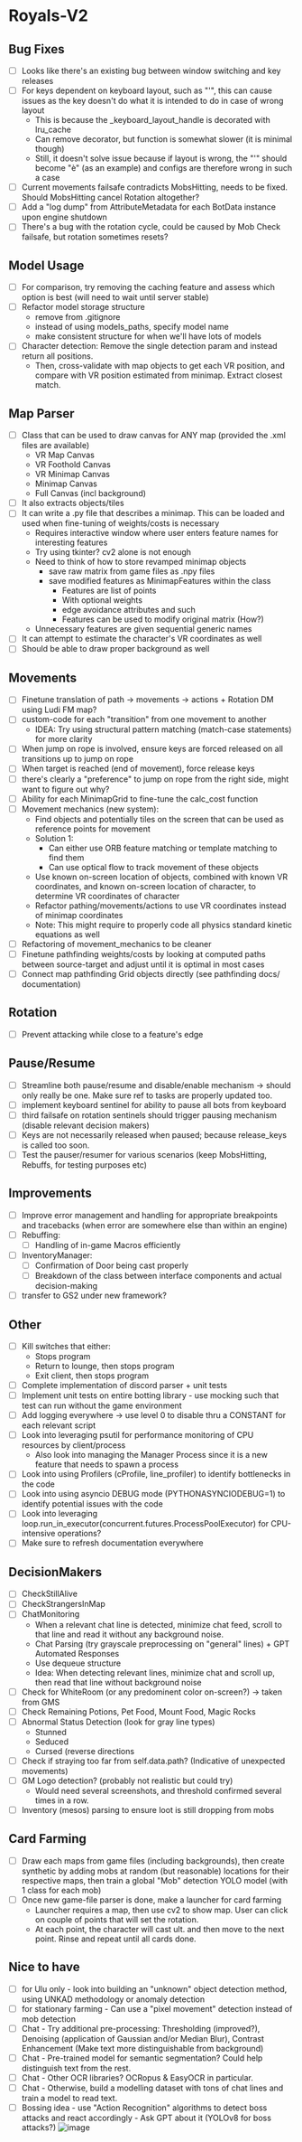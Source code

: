 # Royals-V2

## Bug Fixes
- [ ] Looks like there's an existing bug between window switching and key releases
- [ ] For keys dependent on keyboard layout, such as "'", this can cause issues as the key doesn't do what it is intended to do in case of wrong layout
  - This is because the _keyboard_layout_handle is decorated with lru_cache
  - Can remove decorator, but function is somewhat slower (it is minimal though)
  - Still, it doesn't solve issue because if layout is wrong, the "'" should become "è" (as an example) and configs are therefore wrong in such a case
- [ ] Current movements failsafe contradicts MobsHitting, needs to be fixed. Should MobsHitting cancel Rotation altogether?
- [ ] Add a "log dump" from AttributeMetadata for each BotData instance upon engine shutdown
- [ ] There's a bug with the rotation cycle, could be caused by Mob Check failsafe, but rotation sometimes resets?

## Model Usage
- [ ] For comparison, try removing the caching feature and assess which option is best (will need to wait until server stable)
- [ ] Refactor model storage structure 
  - remove from .gitignore
  - instead of using models_paths, specify model name
  - make consistent structure for when we'll have lots of models
- [ ] Character detection: Remove the single detection param and instead return all positions.
  - Then, cross-validate with map objects to get each VR position, and compare with VR position estimated from minimap. Extract closest match.

## Map Parser
- [ ] Class that can be used to draw canvas for ANY map (provided the .xml files are available)
  - VR Map Canvas
  - VR Foothold Canvas
  - VR Minimap Canvas
  - Minimap Canvas
  - Full Canvas (incl background)
- [ ] It also extracts objects/tiles
- [ ] It can write a .py file that describes a minimap. This can be loaded and used when fine-tuning of weights/costs is necessary
  - Requires interactive window where user enters feature names for interesting features
  - Try using tkinter? cv2 alone is not enough
  - Need to think of how to store revamped minimap objects
    - save raw matrix from game files as .npy files
    - save modified features as MinimapFeatures within the class
      - Features are list of points
      - With optional weights
      - edge avoidance attributes and such
      - Features can be used to modify original matrix (How?)
  - Unnecessary features are given sequential generic names
- [ ] It can attempt to estimate the character's VR coordinates as well
- [ ] Should be able to draw proper background as well

## Movements
- [ ] Finetune translation of path -> movements -> actions + Rotation DM using Ludi FM map?
- [ ] custom-code for each "transition" from one movement to another
  - IDEA: Try using structural pattern matching (match-case statements) for more clarity
- [ ] When jump on rope is involved, ensure keys are forced released on all transitions up to jump on rope
- [ ] When target is reached (end of movement), force release keys
- [ ] there's clearly a "preference" to jump on rope from the right side, might want to figure out why?
- [ ] Ability for each MinimapGrid to fine-tune the calc_cost function
- [ ] Movement mechanics (new system):
  - Find objects and potentially tiles on the screen that can be used as reference points for movement
  - Solution 1:
    - Can either use ORB feature matching or template matching to find them
    - Can use optical flow to track movement of these objects
  - Use known on-screen location of objects, combined with known VR coordinates, and known on-screen location of character, to determine VR coordinates of character
  - Refactor pathing/movements/actions to use VR coordinates instead of minimap coordinates
  - Note: This might require to properly code all physics standard kinetic equations as well
- [ ] Refactoring of movement_mechanics to be cleaner
- [ ] Finetune pathfinding weights/costs by looking at computed paths between source-target and adjust until it is optimal in most cases
- [ ] Connect map pathfinding Grid objects directly (see pathfinding docs/ documentation)

## Rotation
- [ ] Prevent attacking while close to a feature's edge

## Pause/Resume
- [ ] Streamline both pause/resume and disable/enable mechanism -> should only really be one. Make sure ref to tasks are properly updated too.
- [ ] implement keyboard sentinel for ability to pause all bots from keyboard
- [ ] third failsafe on rotation sentinels should trigger pausing mechanism (disable relevant decision makers)
- [ ] Keys are not necessarily released when paused; because release_keys is called too soon.
- [ ] Test the pauser/resumer for various scenarios (keep MobsHitting, Rebuffs, for testing purposes etc)

## Improvements
- [ ] Improve error management and handling for appropriate breakpoints and tracebacks (when error are somewhere else than within an engine)
- [ ] Rebuffing:
  - [ ] Handling of in-game Macros efficiently
   
- [ ] InventoryManager:
  - [ ] Confirmation of Door being cast properly
  - [ ] Breakdown of the class between interface components and actual decision-making
- [ ] transfer to GS2 under new framework?

## Other
- [ ] Kill switches that either:
    - Stops program
    - Return to lounge, then stops program
    - Exit client, then stops program
- [ ] Complete implementation of discord parser + unit tests
- [ ] Implement unit tests on entire botting library - use mocking such that test can run without the game environment
- [ ] Add logging everywhere -> use level 0 to disable thru a CONSTANT for each relevant script
- [ ] Look into leveraging psutil for performance monitoring of CPU resources by client/process
  - Also look into managing the Manager Process since it is a new feature that needs to spawn a process
- [ ] Look into using Profilers (cProfile, line_profiler) to identify bottlenecks in the code
- [ ] Look into using asyncio DEBUG mode (PYTHONASYNCIODEBUG=1) to identify potential issues with the code
- [ ] Look into leveraging loop.run_in_executor(concurrent.futures.ProcessPoolExecutor) for CPU-intensive operations?
- [ ] Make sure to refresh documentation everywhere

## DecisionMakers
- [ ] CheckStillAlive
- [ ] CheckStrangersInMap
- [ ] ChatMonitoring
  - When a relevant chat line is detected, minimize chat feed, scroll to that line and read it without any background noise.
  - Chat Parsing (try grayscale preprocessing on "general" lines) + GPT Automated Responses
  - Use dequeue structure
  - Idea: When detecting relevant lines, minimize chat and scroll up, then read that line without background noise
- [ ] Check for WhiteRoom (or any predominent color on-screen?) -> taken from GMS
- [ ] Check Remaining Potions, Pet Food, Mount Food, Magic Rocks
- [ ] Abnormal Status Detection (look for gray line types)
  - Stunned
  - Seduced
  - Cursed (reverse directions
- [ ] Check if straying too far from self.data.path? (Indicative of unexpected movements)
- [ ] GM Logo detection? (probably not realistic but could try)
    - Would need several screenshots, and threshold confirmed several times in a row.
- [ ] Inventory (mesos) parsing to ensure loot is still dropping from mobs

## Card Farming
- [ ] Draw each maps from game files (including backgrounds), then create synthetic by adding mobs at random (but reasonable) locations for their respective maps, then train a global "Mob" detection YOLO model (with 1 class for each mob)
- [ ] Once new game-file parser is done, make a launcher for card farming
  - Launcher requires a map, then use cv2 to show map. User can click on couple of points that will set the rotation.
  - At each point, the character will cast ult. and then move to the next point. Rinse and repeat until all cards done.

## Nice to have
  - [ ] for Ulu only - look into building an "unknown" object detection method, using UNKAD methodology or anomaly detection
  - [ ] for stationary farming - Can use a "pixel movement" detection instead of mob detection
  - [ ] Chat - Try additional pre-processing: Thresholding (improved?), Denoising (application of Gaussian and/or Median Blur), Contrast Enhancement (Make text more distinguishable from background)
  - [ ] Chat - Pre-trained model for semantic segmentation? Could help distinguish text from the rest.
  - [ ] Chat - Other OCR libraries? OCRopus & EasyOCR in particular.
  - [ ] Chat - Otherwise, build a modelling dataset with tons of chat lines and train a model to read text.
  - [ ] Bossing idea - use "Action Recognition" algorithms to detect boss attacks and react accordingly - Ask GPT about it (YOLOv8 for boss attacks?)
![image](https://github.com/FlawlessNa/Royals-V2/assets/106719178/c2620077-d36e-4a8d-b39b-f200a196cd2e)
